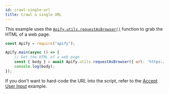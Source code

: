 ```yaml
---
id: crawl-single-url
title: Crawl a single URL
---
```


This example uses the [`Apify.utils.requestAsBrowser()`](/docs/api/utils#utilsrequestasbrowseroptions) function to grab the 
HTML of a web page.

```javascript
const Apify = require("apify");

Apify.main(async () => {
    // Get the HTML of a web page
    const { body } = await Apify.utils.requestAsBrowser({ url: 'https://www.example.com' });
    console.log(body);
});
```

If you don't want to hard-code the URL into the script, refer to the [Accept User Input](accept-user-input) example.
